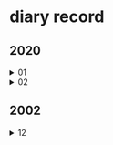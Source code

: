 # diary record

## 2020

<details>
<summary>01</summary>
<ul>
<li><a href="./2020/01/20200101.md">20200101.md</a></li>
<li><a href="./2020/01/20200102.txt">20200102.txt</a></li><ul></details>

<details>
<summary>02</summary>
<ul>
<li><a href="./2020/02/20200202.org">20200202.org</a></li><ul></details>

## 2002

<details>
<summary>12</summary>
<ul>
<li><a href="./2002/12/20021201.md">20021201.md</a></li><ul></details>

